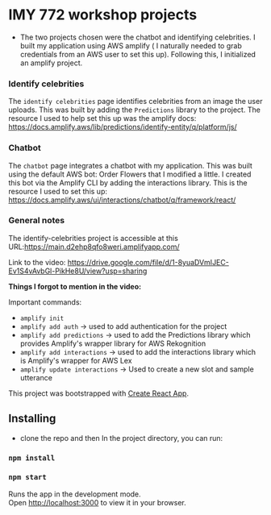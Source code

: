 # IMY 772 workshop projects

- The two projects chosen were the chatbot and identifying celebrities. I built my application using AWS amplify ( I naturally needed to grab credentials from an AWS user to set this up). Following this, I initialized an amplify project. 

### Identify celebrities

The `identify celebrities` page identifies celebrities from an image the user uploads. This was built by adding the `Predictions` library to the project. 
The resource I used to help set this up was the amplify docs:  https://docs.amplify.aws/lib/predictions/identify-entity/q/platform/js/

### Chatbot

The `chatbot` page integrates a chatbot with my application. This was built using the default AWS bot: Order Flowers that I modified a little. I created this bot via the Amplify CLI by adding the interactions library. 
This is the resource I used to set this up: https://docs.amplify.aws/ui/interactions/chatbot/q/framework/react/

### General notes 

The identify-celebrities project is accessible at this URL:https://main.d2ehp8qfo8weri.amplifyapp.com/

Link to the video: https://drive.google.com/file/d/1-8yuaDVmIJEC-Ev1S4vAvbGl-PikHe8U/view?usp=sharing

**Things I forgot to mention in the video:**

Important commands: 
* `amplify init`
* `amplify add auth` -> used to add authentication for the project
* `amplify add predictions` -> used to add the Predictions library which provides Amplify's wrapper library for AWS Rekognition
* `amplify add interactions` -> used to add the interactions library which is Amplify's wrapper for AWS Lex
* `amplify update interactions` -> Used to create a new slot and sample utterance 

This project was bootstrapped with [Create React App](https://github.com/facebook/create-react-app).

## Installing

- clone the repo and then
  In the project directory, you can run:

### `npm install`

### `npm start`

Runs the app in the development mode.\
Open [http://localhost:3000](http://localhost:3000) to view it in your browser.
